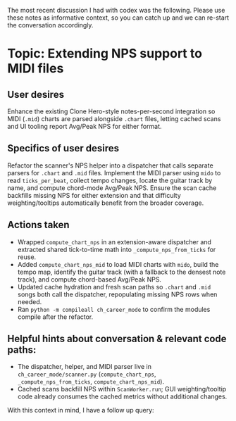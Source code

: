 The most recent discussion I had with codex was the following. Please use these notes as informative context, so you can catch up and we can re-start the conversation accordingly.

# Topic: Extending NPS support to MIDI files

## User desires
Enhance the existing Clone Hero-style notes-per-second integration so MIDI (`.mid`) charts are parsed alongside `.chart` files, letting cached scans and UI tooling report Avg/Peak NPS for either format.

## Specifics of user desires
Refactor the scanner's NPS helper into a dispatcher that calls separate parsers for `.chart` and `.mid` files. Implement the MIDI parser using `mido` to read `ticks_per_beat`, collect tempo changes, locate the guitar track by name, and compute chord-mode Avg/Peak NPS. Ensure the scan cache backfills missing NPS for either extension and that difficulty weighting/tooltips automatically benefit from the broader coverage.

## Actions taken
- Wrapped `compute_chart_nps` in an extension-aware dispatcher and extracted shared tick-to-time math into `_compute_nps_from_ticks` for reuse.
- Added `compute_chart_nps_mid` to load MIDI charts with `mido`, build the tempo map, identify the guitar track (with a fallback to the densest note track), and compute chord-based Avg/Peak NPS.
- Updated cache hydration and fresh scan paths so `.chart` and `.mid` songs both call the dispatcher, repopulating missing NPS rows when needed.
- Ran `python -m compileall ch_career_mode` to confirm the modules compile after the refactor.

## Helpful hints about conversation & relevant code paths:
- The dispatcher, helper, and MIDI parser live in `ch_career_mode/scanner.py` (`compute_chart_nps`, `_compute_nps_from_ticks`, `compute_chart_nps_mid`).
- Cached scans backfill NPS within `ScanWorker.run`; GUI weighting/tooltip code already consumes the cached metrics without additional changes.

With this context in mind, I have a follow up query:
